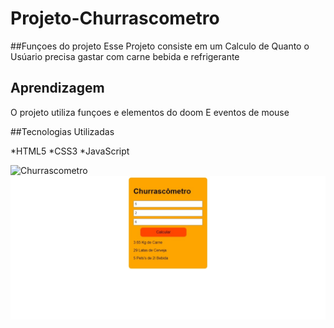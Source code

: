 # Projeto-Churrascometro

##Funçoes do projeto
Esse Projeto consiste em um Calculo de Quanto o Usúario precisa gastar com carne bebida e refrigerante


## Aprendizagem

O projeto utiliza funçoes e elementos do doom E eventos de mouse 

##Tecnologias Utilizadas

*HTML5
*CSS3
*JavaScript

![Churrascometro](Churrascometro_1.jpeg)
![Churrascometro](Churrascometro_2.jpeg)
